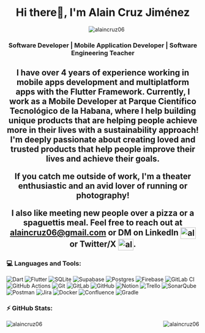 
<h1 align="center">Hi there👋, I'm Alain Cruz Jiménez</h1>

<p align="center">
  <img src="https://komarev.com/ghpvc/?username=alaincruz06&label=Profile%20views&color=0e75b6&style=flat" alt="alaincruz06" style="margin-left: 20px;" />
</p>


<h3 align="center">Software Developer | Mobile Application Developer | Software Engineering Teacher</h3>
<h2 align="center">I have over 4 years of experience working in mobile apps development and multiplatform apps with the Flutter Framework. Currently, I work as a Mobile Developer at Parque Científico Tecnológico de la Habana, where I help building unique products that are helping people achieve more in their lives with a sustainability approach! I'm deeply passionate about creating loved and trusted products that help people improve their lives and achieve their goals.

If you catch me outside of work, I'm a theater enthusiastic and an avid lover of running or photography!

I also like meeting new people over a pizza or a spaguettis meal. Feel free to reach out at alaincruz06@gmail.com or DM on LinkedIn <a href="https://linkedin.com/in/alaincruz06" target="blank"><img align="center" src="https://raw.githubusercontent.com/rahuldkjain/github-profile-readme-generator/master/src/images/icons/Social/linked-in-alt.svg" alt="alaincruz06" height="30" width="40" /></a> or Twitter/X <a href="https://twitter.com/alaincruz06" target="blank"><img align="center" src="https://raw.githubusercontent.com/rahuldkjain/github-profile-readme-generator/master/src/images/icons/Social/twitter.svg" alt="alaincruz06" height="30" width="40" /></a>.</h2>

<h3 align="left">💻 Languages and Tools:</h3>

![Dart](https://img.shields.io/badge/dart-%230175C2.svg?style=for-the-badge&logo=dart&logoColor=white) ![Flutter](https://img.shields.io/badge/Flutter-%2302569B.svg?style=for-the-badge&logo=Flutter&logoColor=white) ![SQLite](https://img.shields.io/badge/sqlite-%2307405e.svg?style=for-the-badge&logo=sqlite&logoColor=white) ![Supabase](https://img.shields.io/badge/Supabase-3ECF8E?style=for-the-badge&logo=supabase&logoColor=white) ![Postgres](https://img.shields.io/badge/postgres-%23316192.svg?style=for-the-badge&logo=postgresql&logoColor=white) ![Firebase](https://img.shields.io/badge/firebase-a08021?style=for-the-badge&logo=firebase&logoColor=ffcd34) ![GitLab CI](https://img.shields.io/badge/gitlab%20CI-%23181717.svg?style=for-the-badge&logo=gitlab&logoColor=white) ![GitHub Actions](https://img.shields.io/badge/github%20actions-%232671E5.svg?style=for-the-badge&logo=githubactions&logoColor=white) ![Git](https://img.shields.io/badge/git-%23F05033.svg?style=for-the-badge&logo=git&logoColor=white) ![GitLab](https://img.shields.io/badge/gitlab-%23181717.svg?style=for-the-badge&logo=gitlab&logoColor=white) ![GitHub](https://img.shields.io/badge/github-%23121011.svg?style=for-the-badge&logo=github&logoColor=white) ![Notion](https://img.shields.io/badge/Notion-%23000000.svg?style=for-the-badge&logo=notion&logoColor=white) ![Trello](https://img.shields.io/badge/Trello-%23026AA7.svg?style=for-the-badge&logo=Trello&logoColor=white) ![SonarQube](https://img.shields.io/badge/SonarQube-black?style=for-the-badge&logo=sonarqube&logoColor=4E9BCD) ![Postman](https://img.shields.io/badge/Postman-FF6C37?style=for-the-badge&logo=postman&logoColor=white) ![Jira](https://img.shields.io/badge/jira-%230A0FFF.svg?style=for-the-badge&logo=jira&logoColor=white) ![Docker](https://img.shields.io/badge/docker-%230db7ed.svg?style=for-the-badge&logo=docker&logoColor=white) ![Confluence](https://img.shields.io/badge/confluence-%23172BF4.svg?style=for-the-badge&logo=confluence&logoColor=white) ![Gradle](https://img.shields.io/badge/Gradle-02303A.svg?style=for-the-badge&logo=Gradle&logoColor=white)

<h3 align="left">⚡ GitHub Stats:</h3>
<p><img align="left" src="https://github-readme-stats.vercel.app/api/top-langs?username=alaincruz06&show_icons=true&locale=en&layout=compact&theme=dracula&" alt="alaincruz06" /></p>

<p><img align="right" src="https://github-readme-streak-stats.herokuapp.com/?user=alaincruz06&theme=dracula&" alt="alaincruz06" /></p>



<!--
**alaincruz06/alaincruz06** is a ✨ _special_ ✨ repository because its `README.md` (this file) appears on your GitHub profile.

Here are some ideas to get you started:

- 🔭 I’m currently working on ...
- 🌱 I’m currently learning ...
- 👯 I’m looking to collaborate on ...
- 🤔 I’m looking for help with ...
- 💬 Ask me about ...
- 📫 How to reach me: ...
- 😄 Pronouns: ...
- ⚡ Fun fact: ...
-->
